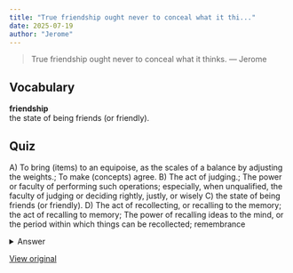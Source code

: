 ```yaml
---
title: "True friendship ought never to conceal what it thi..."
date: 2025-07-19
author: "Jerome"
---
```


> True friendship ought never to conceal what it thinks.
> — Jerome

## Vocabulary
**friendship**  
the state of being friends (or friendly).

## Quiz
A) To bring (items) to an equipoise, as the scales of a balance by adjusting the weights.; To make (concepts) agree.
B) The act of judging.; The power or faculty of performing such operations; especially, when unqualified, the faculty of judging or deciding rightly, justly, or wisely
C) the state of being friends (or friendly).
D) The act of recollecting, or recalling to the memory; the act of recalling to memory; The power of recalling ideas to the mind, or the period within which things can be recollected; remembrance

<details>
<summary>Answer</summary>
C) the state of being friends (or friendly).
</details>

[View original](https://t.me/c/2696929880/434)
